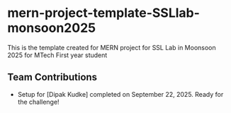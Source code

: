 # mern-project-template-SSLlab-monsoon2025
This is the template created for MERN project for SSL Lab in Moonsoon 2025 for MTech First year student 
## Team Contributions
- Setup for [Dipak Kudke] completed on September 22, 2025. Ready for the challenge!

